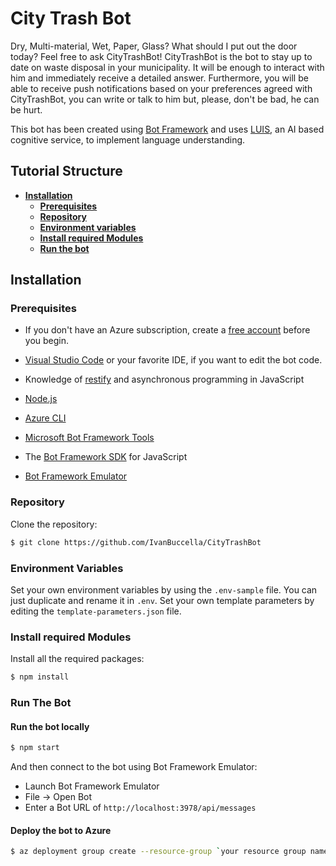 # City Trash Bot

Dry, Multi-material, Wet, Paper, Glass? What should I put out the door today? Feel free to ask CityTrashBot!
CityTrashBot is the bot to stay up to date on waste disposal in your municipality.
It will be enough to interact with him and immediately receive a detailed answer.
Furthermore, you will be able to receive push notifications based on your preferences agreed with CityTrashBot, you can write or talk to him but, please, don't be bad, he can be hurt.

This bot has been created using [Bot Framework](https://dev.botframework.com) and uses [LUIS](https://www.luis.ai), an AI based cognitive service, to implement language understanding.

## Tutorial Structure

- **[Installation](#installation)**
  - **[Prerequisites](#prerequisites)**
  - **[Repository](#repository)**
  - **[Environment variables](#environment-variables)**
  - **[Install required Modules](#install-required-modules)**
  - **[Run the bot](#run-the-bot)**

## Installation

### Prerequisites

- If you don't have an Azure subscription, create a [free account](https://azure.microsoft.com/free/?WT.mc_id=A261C142F) before you begin.

- [Visual Studio Code](https://www.visualstudio.com/downloads) or your favorite IDE, if you want to edit the bot code.
- Knowledge of [restify](http://restify.com/) and asynchronous programming in JavaScript
- [Node.js](https://nodejs.org)
- [Azure CLI](https://docs.microsoft.com/it-it/cli/azure/install-azure-cli)
- [Microsoft Bot Framework Tools](https://github.com/Microsoft/botbuilder-tools)
- The [Bot Framework SDK](https://github.com/microsoft/botbuilder-js) for JavaScript
- [Bot Framework Emulator](https://github.com/microsoft/BotFramework-Emulator)

### Repository

Clone the repository:

```sh
$ git clone https://github.com/IvanBuccella/CityTrashBot
```

### Environment Variables

Set your own environment variables by using the `.env-sample` file. You can just duplicate and rename it in `.env`.
Set your own template parameters by editing the `template-parameters.json` file.

### Install required Modules

Install all the required packages:

```sh
$ npm install
```

### Run The Bot

#### Run the bot locally

```sh
$ npm start
```

And then connect to the bot using Bot Framework Emulator:

- Launch Bot Framework Emulator
- File -> Open Bot
- Enter a Bot URL of `http://localhost:3978/api/messages`

#### Deploy the bot to Azure

```sh
$ az deployment group create --resource-group `your resource group name` --template-file template.json --parameters @template-parameters.json
```
